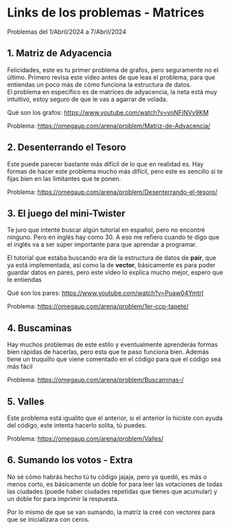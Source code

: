 # Links de los problemas - Matrices
Problemas del 1/Abril/2024 a 7/Abril/2024

## 1. Matriz de Adyacencia
Felicidades, este es tu primer problema de grafos, pero seguramente no el último. Primero revisa este video antes de que leas el problema, para que entiendas un poco más de cómo funciona la estructura de datos.  
El problema en específico es de matrices de adyacencia, la neta está muy intuitivo, estoy seguro de que le vas a agarrar de volada.

Qué son los grafos: https://www.youtube.com/watch?v=vnNFiNVy9KM

Problema: https://omegaup.com/arena/problem/Matriz-de-Adyacencia/ 

## 2. Desenterrando el Tesoro
Este puede parecer bastante más difícil de lo que en realidad es. Hay formas de hacer este problema mucho más difícil, pero este es sencillo si te fijas bien en las limitantes que te ponen.

Problema: https://omegaup.com/arena/problem/Desenterrando-el-tesoro/

## 3. El juego del mini-Twister
Te juro que intenté buscar algún tutorial en español, pero no encontré ninguno. Pero en inglés hay como 30.
A eso me refiero cuando te digo que el inglés va a ser súper importante para que aprendar a programar.

El tutorial que estaba buscando era de la estructura de datos de **pair**, que ya está implementada, así como la de **vector**, básicamente es para poder guardar datos en pares, pero este video lo explica mucho mejor, espero que le entiendas

Qué son los pares: https://www.youtube.com/watch?v=Puaw04YmtrI

Problema: https://omegaup.com/arena/problem/1er-ccp-tapete/

## 4. Buscaminas
Hay muchos problemas de este estilo y eventualmente aprenderás formas bien rápidas de hacerlas, pero esta que te paso funciona bien. Además tiene un truquillo que viene comentado en el código para que el código sea más fácil

Problema: https://omegaup.com/arena/problem/Buscaminas-/

## 5. Valles
Este problema está igualito que el anterior, si el anterior lo hiciste con ayuda del código, este intenta hacerlo solita, tú puedes.

Problema: https://omegaup.com/arena/problem/Valles/

## 6. Sumando los votos - Extra
No sé cómo habrás hecho tú tu código jajaja, pero ya quedó, es más o menos corto, es básicamente un doble for para leer las votaciones de todas las ciudades (puede haber ciudades repetidas que tienes que acumular) y un doble for para imprimir la respuesta.

Por lo mismo de que se van sumando, la matriz la creé con vectores para que se inicializara con ceros.

